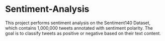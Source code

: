 # Sentiment-Analysis
This project performs sentiment analysis on the Sentiment140 Dataset, which contains 1,000,000 tweets annotated with sentiment polarity. The goal is to classify tweets as positive or negative based on their text content.
